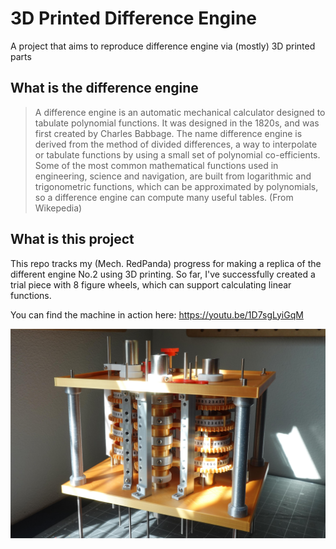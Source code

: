 # 3D Printed Difference Engine
A project that aims to reproduce difference engine via (mostly) 3D printed parts

## What is the difference engine
> A difference engine is an automatic mechanical calculator designed to tabulate polynomial functions. It was designed in the 1820s, and was first created by Charles Babbage. The name difference engine is derived from the method of divided differences, a way to interpolate or tabulate functions by using a small set of polynomial co-efficients. Some of the most common mathematical functions used in engineering, science and navigation, are built from logarithmic and trigonometric functions, which can be approximated by polynomials, so a difference engine can compute many useful tables. (From Wikepedia)


## What is this project

This repo tracks my (Mech. RedPanda) progress for making a replica of the different engine No.2 using 3D printing. So far, I've successfully created a trial piece with 8 figure wheels, which can support calculating linear functions.

You can find the machine in action here: https://youtu.be/1D7sgLyiGqM

![trail piece](./CAD/TrailPiece/trail_piece.jpg)
